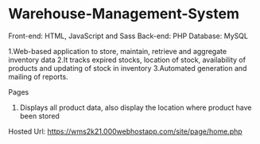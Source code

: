 # Warehouse-Management-System
Front-end: HTML, JavaScript and Sass 
Back-end: PHP 
Database: MySQL

1.Web-based application to store, maintain, retrieve and aggregate inventory data
2.It tracks expired stocks, location of stock, availability of products and updating of stock in inventory
3.Automated generation and mailing of reports.

Pages  
1. Displays all product data, also display the location where product have been stored
[](images/Product_Data_Page.png)
  
Hosted Url: https://wms2k21.000webhostapp.com/site/page/home.php

